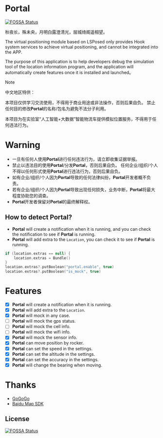 # Portal
[![FOSSA Status](https://app.fossa.com/api/projects/git%2Bgithub.com%2Ffuqiuluo%2FPortal.svg?type=shield)](https://app.fossa.com/projects/git%2Bgithub.com%2Ffuqiuluo%2FPortal?ref=badge_shield)


秋夜长，殊未央，月明白露澄清光，层城绮阁遥相望。

The virtual positioning module based on LSPosed only provides Hook system services to achieve virtual positioning, and cannot be integrated into the APP.

The purpose of this application is to help developers debug the simulation tool of the location information program, and the application will automatically create features once it is installed and launched。

> [!note]
>
> 中文地区特供：
> 
> 本项目仅供学习交流使用，不得用于商业用途或非法操作，否则后果自负。
> 禁止任何目的修改**Portal**的名称/包名为避免不法分子利用。
> 
> 本项目为在实验室“人工智能+大数据”智能物流车提供模拟位置服务，不得用于任何违法行为。

# Warning

- 一旦有任何人使用**Portal**进行任何违法行为，请立即收集证据举报。
- 禁止以违法目的使用**Portal**/分发**Portal**，否则后果自负。 任何企业/组织/个人不得以任何形式使用**Portal**进行违法行为，否则后果自负。
- 如有企业/组织/个人因为**Portal**导致的任何法律纠纷，**Portal**开发者概不负责。
- 若有企业/组织/个人因为**Portal**导致出现任何损失，业务中断，**Portal**将最大程度协助您的调查。
- **Portal**开发者保留对**Portal**的最终解释权。

## How to detect **Portal**?

- **Portal** will create a notification when it is running, and you can check the notification to see if **Portal** is running.
- **Portal** will add extra to the `Location`, you can check it to see if **Portal** is running.

```kotlin
if (location.extras == null) {
    location.extras = Bundle()
}
location.extras?.putBoolean("portal.enable", true)
location.extras?.putBoolean("is_mock", true)
```

# Features

- [x] **Portal** will create a notification when it is running.
- [x] **Portal** will add extra to the `Location`.
- [x] **Portal** will mock in any case.
- [ ] **Portal** will mock the gps status.
- [ ] **Portal** will mock the cell info.
- [ ] **Portal** will mock the wifi info.
- [x] **Portal** will mock the sensor info.
- [x] **Portal** can move position by rocker.
- [x] **Portal** can set the speed in the settings.
- [x] **Portal** can set the altitude in the settings.
- [x] **Portal** can set the accuracy in the settings.
- [x] **Portal** will change the bearing when moving.

# Thanks

- [GoGoGo](https://github.com/ZCShou/GoGoGo)
- [Baidu Map SDK](https://lbsyun.baidu.com/faq/api?title=androidsdk)


## License
[![FOSSA Status](https://app.fossa.com/api/projects/git%2Bgithub.com%2Ffuqiuluo%2FPortal.svg?type=large)](https://app.fossa.com/projects/git%2Bgithub.com%2Ffuqiuluo%2FPortal?ref=badge_large)